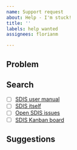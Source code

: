 ```yaml
---
name: Support request
about: Help - I'm stuck!
title: ''
labels: help wanted
assignees: florianm

---
```


## Problem
<!-- What are you trying to do? -->

## Search
<!-- Where did you look for help? -->
- [ ] [SDIS user manual](https://sdis.readthedocs.io/)
- [ ] [SDIS itself](https://sdis.dbca.wa.gov.au/)
- [ ] [Open SDIS issues](https://github.com/dbca-wa/sdis/issues)
- [ ] [SDIS Kanban board](https://github.com/dbca-wa/sdis/projects/1)

## Suggestions
<!-- What is unintuitive? Where should we add or improve labels, guidance, documentation, tutorials? -->
